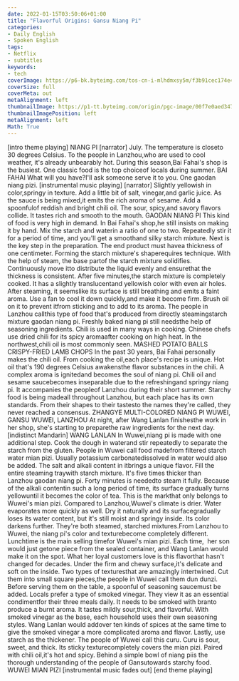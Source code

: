 ```yaml
---
date: 2022-01-15T03:50:06+01:00
title: "Flavorful Origins: Gansu Niang Pi"
categories:
- Daily English
- Spoken English
tags:
- Netflix
- subtitles
keywords:
- tech
coverImage: https://p6-bk.byteimg.com/tos-cn-i-mlhdmxsy5m/f3b91cec174e4462a6b6b2c8d0e44836~tplv-mlhdmxsy5m-q75:0:0.image
coverSize: full
coverMeta: out
metaAlignment: left
thumbnailImage: https://p1-tt.byteimg.com/origin/pgc-image/00f7e0aed347469ea87ffc5adfb88032?from=pc
thumbnailImagePosition: left
metaAlignment: left
Math: True
---
```


<!--more-->
[intro theme playing]
NIANG PI
[narrator] July.
The temperature is closeto 30 degrees Celsius.
To the people in Lanzhou,who are used to cool weather,
it's already unbearably hot.
During this season,Bai Fahai's shop is the busiest.
One classic food is the top choiceof locals during summer.
BAI FAHAI
What will you have?I'll ask someone serve it to you.
One gaodan niang pizi.
[instrumental music playing]
[narrator] Slightly yellowish in color,springy in texture.
Add a little bit of salt, vinegar,and garlic juice.
As the sauce is being mixed,it emits the rich aroma of sesame.
Add a spoonfulof reddish and bright chili oil.
The sour, spicy,and savory flavors collide.
It tastes rich and smooth to the mouth.
GAODAN NIANG PI
This kind of food is very high in demand.
In Bai Fahai's shop,he still insists on making it by hand.
Mix the starch and waterin a ratio of one to two.
Repeatedly stir it for a period of time,
and you'll get a smoothand silky starch mixture.
Next is the key step in the preparation.
The end product must havea thickness of one centimeter.
Forming the starch mixture's shaperequires technique.
With the help of steam, the base partof the starch mixture solidifies.
Continuously move itto distribute the liquid evenly
and ensurethat the thickness is consistent.
After five minutes,the starch mixture is completely cooked.
It has a slightly translucentand yellowish color with even air holes.
After steaming, it seemslike its surface is still breathing
and emits a faint aroma.
Use a fan to cool it down quickly,and make it become firm.
Brush oil on it to prevent itfrom sticking
and to add to its aroma.
The people in Lanzhou callthis type of food
that's produced from directly steamingstarch mixture gaodan niang pi.
Freshly baked niang pi still needsthe help of seasoning ingredients.
Chili is used in many ways in cooking.
Chinese chefs use dried chili
for its spicy aromaafter cooking on high heat.
In the northwest,chili oil is most commonly seen.
MASHED POTATO BALLS
CRISPY-FRIED LAMB CHOPS
In the past 30 years, Bai Fahai personally makes the chili oil.
From cooking the oil,each place's recipe is unique.
Hot oil that's 190 degrees Celsius awakensthe flavor substances in the chili.
A complex aroma is ignitedand becomes the soul of niang pi.
Chili oil and sesame saucebecomes inseparable
due to the refreshingand springy niang pi.
It accompanies the peopleof Lanzhou during their short summer.
Starchy food is being madeall throughout Lanzhou,
but each place has its own standards.
From their shapes to their tastesto the names they're called,
they never reached a consensus.
ZHANGYE MULTI-COLORED NIANG PI
WUWEI, GANSU
WUWEI, LANZHOU
At night, after Wang Lanlan finishesthe work in her shop,
she's starting to preparethe raw ingredients for the next day.
[indistinct Mandarin]
WANG LANLAN
In Wuwei,niang pi is made with one additional step.
Cook the dough in waterand stir repeatedly
to separate the starch from the gluten.
People in Wuwei call food madefrom filtered starch water mian pizi.
Usually potassium carbonatedissolved in water would also be added.
The salt and alkali content in itbrings a unique flavor.
Fill the entire steaming traywith starch mixture.
It's five times thicker than Lanzhou gaodan niang pi.
Forty minutes is neededto steam it fully.
Because of the alkali contentin such a long period of time,
its surface gradually turns yellowuntil it becomes the color of tea.
This is the markthat only belongs to Wuwei's mian pizi.
Compared to Lanzhou,Wuwei's climate is drier.
Water evaporates more quickly as well.
Dry it naturally and its surfacegradually loses its water content,
but it's still moist and springy inside.
Its color darkens further.
They're both steamed, starched mixtures.From Lanzhou to Wuwei,
the niang pi's color and texturebecome completely different.
Lunchtime is the main selling timefor Wuwei's mian pizi.
Each time,  her son would just getone piece from the sealed container,
and Wang Lanlan would make it on the spot.
What her loyal customers love
is this flavorthat hasn't changed for decades.
Under the firm and chewy surface,it's delicate and soft on the inside.
Two types of texturesthat are amazingly intertwined.
Cut them into small square pieces,the people in Wuwei call them dun dunzi.
Before serving them on the table,
a spoonful of seasoning saucemust be added.
Locals prefer a type of smoked vinegar.
They view it as an essential condimentfor their three meals daily.
It needs to be smoked with branto produce a burnt aroma.
It tastes mildly sour,thick, and flavorful.
With smoked vinegar as the base,
each household uses their own seasoning styles.
Wang Lanlan would addover ten kinds of spices at the same time
to give the smoked vinegar a more complicated aroma and flavor.
Lastly, use starch as the thickener.
The people of Wuwei call this curu.
Curu is sour, sweet, and thick.
Its sticky texturecompletely covers the mian pizi.
Paired with chili oil,it's hot and spicy.
Behind a simple bowl of niang piis the thorough understanding
of the people of Gansutowards starchy food.
WUWEI MIAN PIZI
[instrumental music fades out]
[end theme playing]
